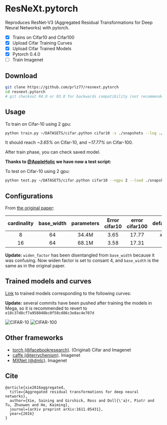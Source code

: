 # ResNeXt.pytorch
Reproduces ResNet-V3 (Aggregated Residual Transformations for Deep Neural Networks) with pytorch.

- [x] Trains on Cifar10 and Cifar100
- [x] Upload Cifar Training Curves
- [x] Upload Cifar Trained Models
- [x] Pytorch 0.4.0
- [ ] Train Imagenet

## Download
```bash
git clone https://github.com/prlz77/resnext.pytorch
cd resnext.pytorch
# git checkout R4.0 or R3.0 for backwards compatibility (not recommended).
```

## Usage
To train on Cifar-10 using 2 gpu:

```bash
python train.py ~/DATASETS/cifar.python cifar10 -s ./snapshots --log ./logs --ngpu 2 --learning_rate 0.05 -b 128
```
It should reach *~3.65%* on Cifar-10, and *~17.77%* on Cifar-100.


After train phase, you can check saved model.

**Thanks to [@AppleHolic](https://github.com/AppleHolic) we have now a test script:**

To test on Cifar-10 using 2 gpu:
```bash
python test.py ~/DATASETS/cifar.python cifar10 --ngpu 2 --load ./snapshots/model.pytorch --test_bs 128 
```


## Configurations
From [the original paper](https://arxiv.org/pdf/1611.05431.pdf):

| cardinality |  base_width  | parameters |  Error cifar10   |   error cifar100  | default |
|:-----------:|:------------:|:----------:|:----------------:|:-----------------:|:-------:|
|      8      |      64      |    34.4M   |       3.65       |       17.77       |    x    |
|      16     |      64      |    68.1M   |       3.58       |       17.31       |         |

**Update:** ``widen_factor`` has been disentangled from ``base_width`` because it was confusing. Now widen factor is set to consant 4, and ``base_width`` is the same as in the original paper.

## Trained models and curves
[Link](https://mega.nz/#F!wbJXDS6b!YN3hCDi1tT3SdNFrLPm7mA) to trained models corresponding to the following curves:

**Update:** several commits have been pushed after training the models in Mega, so it is recommended to revert to ``e10c37d8cf7a958048bc0f58cd86c3e8ac4e707d``

![CIFAR-10](https://github.com/prlz77/ResNeXt.pytorch/blob/master/cifar10/cifar-10.jpg)
![CIFAR-100](https://github.com/prlz77/ResNeXt.pytorch/blob/master/cifar100/cifar-100.jpg)

## Other frameworks
* [torch (@facebookresearch)](https://github.com/facebookresearch/ResNeXt). (Original) Cifar and Imagenet
* [caffe (@terrychenism)](https://github.com/terrychenism/ResNeXt). Imagenet
* [MXNet (@dmlc)](https://github.com/dmlc/mxnet/tree/master/example/image-classification#imagenet-1k). Imagenet

## Cite
```
@article{xie2016aggregated,
  title={Aggregated residual transformations for deep neural networks},
  author={Xie, Saining and Girshick, Ross and Doll{\'a}r, Piotr and Tu, Zhuowen and He, Kaiming},
  journal={arXiv preprint arXiv:1611.05431},
  year={2016}
}
```
